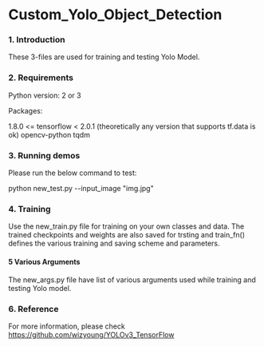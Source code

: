 # Custom_Yolo_Object_Detection
### 1. Introduction

These 3-files are used for training and testing Yolo Model.

### 2. Requirements

Python version: 2 or 3

Packages:

 1.8.0 <= tensorflow < 2.0.1 (theoretically any version that supports tf.data is ok)
opencv-python
tqdm

### 3. Running demos

Please run the below command to test:

python new_test.py --input_image "img.jpg" 


### 4. Training

Use the new_train.py file for training on your own classes and data. The trained checkpoints and weights are also saved for trsting and train_fn()   defines the various training and saving scheme and parameters. 

#### 5 Various Arguments 

The new_args.py file have list of various arguments used while training and testing Yolo model.

### 6. Reference

For more information, please check https://github.com/wizyoung/YOLOv3_TensorFlow 
